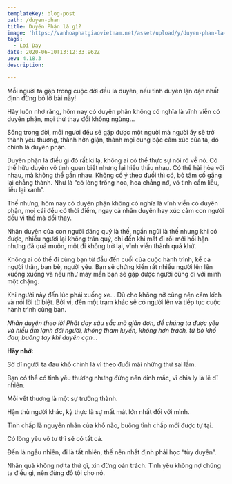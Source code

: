 ```yaml
---
templateKey: blog-post
path: /duyen-phan
title: Duyên Phận là gì?
image: 'https://vanhoaphatgiaovietnam.net/asset/upload/y/duyen-phan-la-gi.jpg' 
tags:
  - Loi Day
date: 2020-06-10T13:12:33.962Z
uev: 4.18.3
description:

---
```


Mỗi người ta gặp trong cuộc đời đều là duyên, nếu tình duyên lận đận nhất định đừng bỏ lỡ bài này!


Hãy luôn nhớ rằng, hôm nay có duyên phận không có nghĩa là vĩnh viễn có duyên phận, mọi thứ thay đổi không ngừng…

Sống trong đời, mỗi người đều sẽ gặp được một người mà người ấy sẽ trở thành yêu thương, thành hờn giận, thành mọi cung bậc cảm xúc của ta, đó chính là duyên phận.

Duyên phận là điều gì đó rất kì lạ, không ai có thể thực sự nói rõ về nó. Có thể hữu duyên vô tình quen biết nhưng lại hiểu thấu nhau. Có thể hài hòa với nhau, mà không thể gần nhau. Không cố ý theo đuổi thì có, bỏ tâm cố gắng lại chẳng thành. Như là “có lòng trồng hoa, hoa chẳng nở, vô tình cắm liễu, liễu lại xanh”.

Thế nhưng, hôm nay có duyên phận không có nghĩa là vĩnh viễn có duyên phận, mọi cái đều có thời điểm, ngay cả nhân duyên hay xúc cảm con người đều vì thế mà đổi thay.

Nhân duyên của con người đáng quý là thế, ngắn ngủi là thế nhưng khi có được, nhiều người lại không trân quý, chỉ đến khi mất đi rồi mới hối hận nhưng đã quá muộn, một đi không trở lại, vĩnh viễn thành quá khứ.

Không ai có thể đi cùng bạn từ đầu đến cuối của cuộc hành trình, kể cả người thân, bạn bè, người yêu. Bạn sẽ chứng kiến rất nhiều người lên lên xuống xuống và nếu như may mắn bạn sẽ gặp được người cùng đi với mình một chặng.

Khi người này đến lúc phải xuống xe… Dù cho không nỡ cũng nên cảm kích và nói lời từ biệt. Bởi vì, đến một trạm khác sẽ có người lên và tiếp tục cuộc hành trình cùng bạn.

*Nhân duyên theo lời Phật dạy sâu sắc mà giản đơn, để chúng ta được yêu và hiểu ấm lạnh đời người, không tham luyến, không hờn trách, từ bỏ khổ đau, buông tay khi duyên cạn…*


**Hãy nhớ:**

Sở dĩ người ta đau khổ chính là vì theo đuổi mãi những thứ sai lầm.

Bạn có thể có tình yêu thương nhưng đừng nên dính mắc, vì chia ly là lẽ dĩ nhiên.

Mỗi vết thương là một sự trưởng thành.

Hận thù người khác, kỳ thực là sự mất mát lớn nhất đối với mình.

Tình chấp là nguyên nhân của khổ não, buông tình chấp mới được tự tại.

Có lòng yêu vô tư thì sẽ có tất cả.

Đến là ngẫu nhiên, đi là tất nhiên, thế nên nhất định phải học “tùy duyên”.

Nhân quả không nợ ta thứ gì, xin đừng oán trách. Tình yêu không nợ chúng ta điều gì, nên đừng đổ tội cho nó.